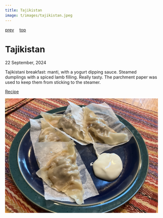 ```yaml
---
title: Tajikistan
image: t/images/tajikistan.jpeg
---
```

[prev](taiwan.md)&emsp;
[top](../index.md)&emsp;
# Tajikistan
22 September, 2024

Tajikistani breakfast: manti, with a yogurt dipping sauce. Steamed
dumplings with a spiced lamb filling. Really tasty.  The parchment
paper was used to keep them from sticking to the steamer.

[Recipe](https://tastycooking.recipes/manti-savory-tajik-dumplings/)<br>

![breakfast](images/tajikistan.jpeg)
